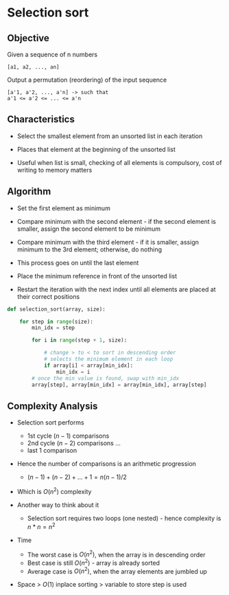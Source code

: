 # Selection sort

## Objective

Given a sequence of n numbers

```
[a1, a2, ..., an]
```

Output a permutation (reordering) of the input sequence
```
[a'1, a'2, ..., a'n] -> such that
a'1 <= a'2 <= ... <= a'n
```

## Characteristics

- Select the smallest element from an unsorted list in each iteration

- Places that element at the beginning of the unsorted list

- Useful when list is small, checking of all elements is compulsory, cost of writing to memory matters

## Algorithm

- Set the first element as minimum

- Compare minimum with the second element - if the second element is smaller, assign the second element to be minimum

- Compare minimum with the third element - if it is smaller, assign minimum to the 3rd element; otherwise, do nothing

- This process goes on until the last element

- Place the minimum reference in front of the unsorted list

- Restart the iteration with the next index until all elements are placed at their correct positions

```python
def selection_sort(array, size):

    for step in range(size):
        min_idx = step

        for i in range(step + 1, size):

            # change > to < to sort in descending order
            # selects the minimum element in each loop
            if array[i] < array[min_idx]:
                min_idx = i
        # once the min value is found, swap with min_idx
        array[step], array[min_idx] = array[min_idx], array[step]
```

## Complexity Analysis

- Selection sort performs
    - 1st cycle $(n - 1)$ comparisons
    - 2nd cycle $(n - 2)$ comparisons ...
    - last 1 comparison

- Hence the number of comparisons is an arithmetic progression
    - $(n-1) + (n-2) + ... + 1 = n(n-1)/2$

- Which is $O(n^2)$ complexity

- Another way to think about it
    - Selection sort requires two loops (one nested) - hence complexity is $n * n = n^2$

- Time
    - The worst case is $O(n^2)$, when the array is in descending order
    - Best case is still $O(n^2)$ - array is already sorted
    - Average case is $O(n^2)$, when the array elements are jumbled up

- Space > $O(1)$ inplace sorting > variable to store step is used
